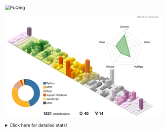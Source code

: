 ![PuQing](https://user-images.githubusercontent.com/27223114/171565019-9a56fae6-b08b-421f-99db-7e830da42371.png)

![](./profile-3d-contrib/profile-season-animate.svg)

<details>
<summary>Click here for detailed stats!</summary>

<!--START_SECTION:waka-->
![Lines of code](https://img.shields.io/badge/From%20Hello%20World%20I%27ve%20Written-1.4%20million%20lines%20of%20code-blue)

**🐱 My GitHub Data** 

> 📦 388.4 kB Used in GitHub's Storage 
 > 
> 🏆 381 Contributions in the Year 2024
 > 
> 🚫 Not Opted to Hire
 > 
> 📜 47 Public Repositories 
 > 
> 🔑 29 Private Repositories 
 > 
**I'm an Early 🐤** 

```text
🌞 Morning                618 commits         ██░░░░░░░░░░░░░░░░░░░░░░░   07.91 % 
🌆 Daytime                3637 commits        ████████████░░░░░░░░░░░░░   46.55 % 
🌃 Evening                1601 commits        █████░░░░░░░░░░░░░░░░░░░░   20.49 % 
🌙 Night                  1957 commits        ██████░░░░░░░░░░░░░░░░░░░   25.05 % 
```


📊 **This Week I Spent My Time On** 

```text
💬 Programming Languages: 
Browsing                 4 hrs 35 mins       ███████████░░░░░░░░░░░░░░   44.93 % 
Python                   1 hr 57 mins        █████░░░░░░░░░░░░░░░░░░░░   19.17 % 
Fish Touching            1 hr 13 mins        ███░░░░░░░░░░░░░░░░░░░░░░   11.93 % 
Searching                1 hr 3 mins         ███░░░░░░░░░░░░░░░░░░░░░░   10.36 % 
Markdown                 35 mins             █░░░░░░░░░░░░░░░░░░░░░░░░   05.73 % 

🔥 Editors: 
Chrome                   7 hrs 16 mins       ██████████████████░░░░░░░   71.20 % 
VS Code                  1 hr 58 mins        █████░░░░░░░░░░░░░░░░░░░░   19.35 % 
Obsidian                 35 mins             █░░░░░░░░░░░░░░░░░░░░░░░░   05.73 % 
fish                     22 mins             █░░░░░░░░░░░░░░░░░░░░░░░░   03.72 % 

💻 Operating System: 
Mac                      7 hrs 38 mins       ███████████████████░░░░░░   74.92 % 
Linux                    1 hr 57 mins        █████░░░░░░░░░░░░░░░░░░░░   19.18 % 
Windows                  35 mins             █░░░░░░░░░░░░░░░░░░░░░░░░   05.73 % 
WSL                      1 min               ░░░░░░░░░░░░░░░░░░░░░░░░░   00.17 % 
```


<!--END_SECTION:waka-->
</details>
